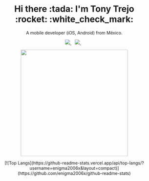 <h1 align='center'>
  Hi there :tada: I'm Tony Trejo :rocket: :white_check_mark: 
</h1>

<p align='center'>
  A mobile developer (iOS, Android) from México.
</p>



<p align='center'>
  
  <a href="https://www.linkedin.com/in/antoniotrejof/">
    <img src="https://img.shields.io/badge/linkedin-%230077B5.svg?&style=for-the-badge&logo=linkedin&logoColor=white" />
  </a>&nbsp;&nbsp;
  <a href="https://tonytrejodev.medium.com">
    <img src="https://img.shields.io/badge/medium-%2312100E.svg?&style=for-the-badge&logo=medium&logoColor=white" />        
  </a>&nbsp;&nbsp;
  
</p>

<p align='center'>
  <a href="#"><img src="https://github-readme-stats.vercel.app/api?username=enigma2006x&show_icons=true&count_private=true&theme=dark" width="350"></a>
</p>

<p align='center'>
[![Top Langs](https://github-readme-stats.vercel.app/api/top-langs/?username=enigma2006x&layout=compact)](https://github.com/enigma2006x/github-readme-stats)
</p>

